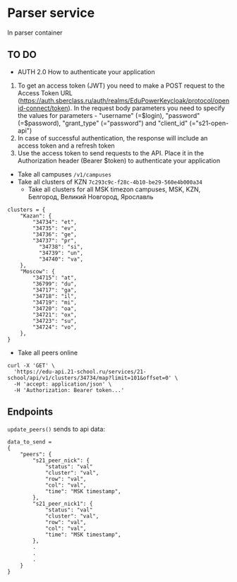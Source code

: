 # Parser service

In parser container

## TO DO


- AUTH 2.0
How to authenticate your application

1. To get an access token (JWT) you need to make a POST request to the Access Token URL (https://auth.sberclass.ru/auth/realms/EduPowerKeycloak/protocol/openid-connect/token). In the request body parameters you need to specify the values for parameters - "username" (=$login), "password" (=$password), "grant_type" (="password") and "client_id" (="s21-open-api")
2. In case of successful authentication, the response will include an access token and a refresh token
3. Use the access token to send requests to the API. Place it in the Authorization header (Bearer $token) to authenticate your application
- Take all campuses `/v1/campuses`
- Take all clusters of KZN `7c293c9c-f28c-4b10-be29-560e4b000a34` 
	-  Take all clusters for all MSK timezon campuses, MSK, KZN, Белгород, Великий Новгород, Ярославль
``` 
clusters = {
    "Kazan": {
        "34734": "et",
        "34735": "ev",
        "34736": "ge",
        "34737": "pr",
          "34738": "si",
          "34739": "un",
          "34740": "va",
    },
    "Moscow": {
        "34715": "at",
        "36799": "du",
        "34717": "ga", 
        "34718": "il",
        "34719": "mi",
        "34720": "oa",
        "34721": "ox",
        "34723": "su",
        "34724": "vo",
    },
}
```

- Take all peers online 
```
curl -X 'GET' \
  'https://edu-api.21-school.ru/services/21-school/api/v1/clusters/34734/map?limit=101&offset=0' \
  -H 'accept: application/json' \
  -H 'Authorization: Bearer token...'
  ```
## Endpoints

`update_peers()` sends to api data:

```
data_to_send =
{
	"peers": { 
		"s21_peer_nick": {
			"status": "val"
			"cluster": "val",
			"row": "val",
			"col": "val",
			"time": "MSK timestamp",
		},
		"s21_peer_nick1": {
			"status": "val"
			"cluster": "val",
			"row": "val",
			"col": "val",
			"time": "MSK timestamp",
		},
		.
		.	
		.
	}
}
```